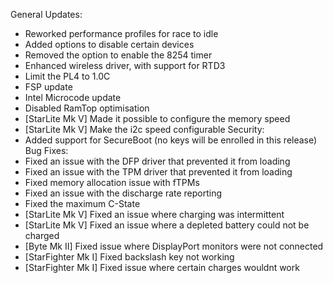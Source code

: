 General Updates:
- Reworked performance profiles for race to idle
- Added options to disable certain devices
- Removed the option to enable the 8254 timer
- Enhanced wireless driver, with support for RTD3
- Limit the PL4 to 1.0C
- FSP update
- Intel Microcode update
- Disabled RamTop optimisation
- [StarLite Mk V] Made it possible to configure the memory speed
- [StarLite Mk V] Make the i2c speed configurable
Security:
- Added support for SecureBoot (no keys will be enrolled in this release)
Bug Fixes:
- Fixed an issue with the DFP driver that prevented it from loading
- Fixed an issue with the TPM driver that prevented it from loading
- Fixed memory allocation issue with fTPMs
- Fixed an issue with the discharge rate reporting
- Fixed the maximum C-State
- [StarLite Mk V] Fixed an issue where charging was intermittent
- [StarLite Mk V] Fixed an issue where a depleted battery could not be charged
- [Byte Mk II] Fixed issue where DisplayPort monitors were not connected
- [StarFighter Mk I] Fixed backslash key not working
- [StarFighter Mk I] Fixed issue where certain charges wouldnt work
